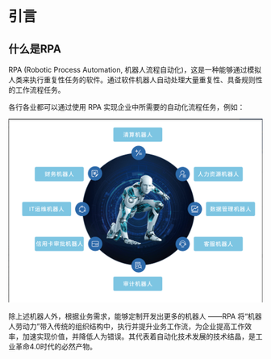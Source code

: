 # 引言

## 什么是RPA<span id ="什么是rpa"></span>

RPA (Robotic Process Automation, 机器人流程自动化)，这是一种能够通过模拟人类来执行重复性任务的软件。通过软件机器人自动处理大量重复性、具备规则性的工作流程任务。

各行各业都可以通过使用 RPA 实现企业中所需要的自动化流程任务，例如：

![image-20220509144255490](Instrostion.assets/image-20220509144255490.png)

除上述机器人外，根据业务需求，能够定制开发出更多的机器人 ——RPA 将“机器人劳动力”带入传统的组织结构中，执行并提升业务工作流，为企业提高工作效率，加速实现价值，并降低人为错误。其代表着自动化技术发展的技术结晶，是工业革命4.0时代的必然产物。